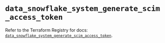 # `data_snowflake_system_generate_scim_access_token`

Refer to the Terraform Registry for docs: [`data_snowflake_system_generate_scim_access_token`](https://registry.terraform.io/providers/snowflake-labs/snowflake/0.93.0/docs/data-sources/system_generate_scim_access_token).
